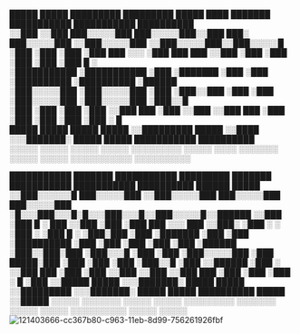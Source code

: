  █████   █████   █████████     █████████  █████   ████       ███████    ███████████      ███████████  ██████████     
░░███   ░░███   ███░░░░░███   ███░░░░░███░░███   ███░      ███░░░░░███ ░░███░░░░░███    ░░███░░░░░███░░███░░░░░█     
 ░███    ░███  ░███    ░███  ███     ░░░  ░███  ███       ███     ░░███ ░███    ░███     ░███    ░███ ░███  █ ░      
 ░███████████  ░███████████ ░███          ░███████       ░███      ░███ ░██████████      ░██████████  ░██████        
 ░███░░░░░███  ░███░░░░░███ ░███          ░███░░███      ░███      ░███ ░███░░░░░███     ░███░░░░░███ ░███░░█        
 ░███    ░███  ░███    ░███ ░░███     ███ ░███ ░░███     ░░███     ███  ░███    ░███     ░███    ░███ ░███ ░   █     
 █████   █████ █████   █████ ░░█████████  █████ ░░████    ░░░███████░   █████   █████    ███████████  ██████████     
░░░░░   ░░░░░ ░░░░░   ░░░░░   ░░░░░░░░░  ░░░░░   ░░░░       ░░░░░░░    ░░░░░   ░░░░░    ░░░░░░░░░░░  ░░░░░░░░░░      
                                                                                                                     
                                                                                                                     
                                                                                                                     
 ███████████    ███████    ███████████     █████████     ███████    ███████████ ███████████ ██████████ ██████   █████
░░███░░░░░░█  ███░░░░░███ ░░███░░░░░███   ███░░░░░███  ███░░░░░███ ░█░░░███░░░█░█░░░███░░░█░░███░░░░░█░░██████ ░░███ 
 ░███   █ ░  ███     ░░███ ░███    ░███  ███     ░░░  ███     ░░███░   ░███  ░ ░   ░███  ░  ░███  █ ░  ░███░███ ░███ 
 ░███████   ░███      ░███ ░██████████  ░███         ░███      ░███    ░███        ░███     ░██████    ░███░░███░███ 
 ░███░░░█   ░███      ░███ ░███░░░░░███ ░███    █████░███      ░███    ░███        ░███     ░███░░█    ░███ ░░██████ 
 ░███  ░    ░░███     ███  ░███    ░███ ░░███  ░░███ ░░███     ███     ░███        ░███     ░███ ░   █ ░███  ░░█████ 
 █████       ░░░███████░   █████   █████ ░░█████████  ░░░███████░      █████       █████    ██████████ █████  ░░█████
░░░░░          ░░░░░░░    ░░░░░   ░░░░░   ░░░░░░░░░     ░░░░░░░       ░░░░░       ░░░░░    ░░░░░░░░░░ ░░░░░    ░░░░░ 
![121403666-cc367b80-c963-11eb-8d99-756261926fbf](https://github.com/Ahmettrnn/Ahmettrnn/assets/150042080/de1e6bd1-3ce7-4918-a8aa-b78983ec7103)
